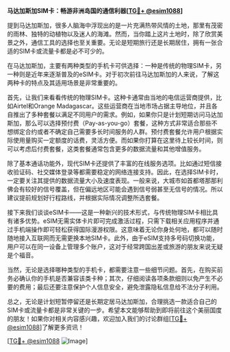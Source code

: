 **马达加斯加SIM卡：畅游非洲岛国的通信利器[[TG💪+ @esim1088](https://t.me/s/esim1088)]**

提到马达加斯加，很多人脑海中浮现出的是一片充满热带风情的土地，那里有茂密的雨林、独特的动植物以及迷人的海滩。然而，当你踏上这片土地时，除了欣赏美景之外，通信工具的选择也至关重要。无论是短期旅行还是长期居住，拥有一张合适的SIM卡或流量卡都是必不可少的。

在马达加斯加，主要有两种类型的手机卡可供选择：一种是传统的物理SIM卡，另一种则是近年来逐渐普及的eSIM卡。对于初次前往马达加斯加的人来说，了解这两种卡的特点及其适用场景是非常重要的。

首先，让我们来看看传统的物理SIM卡。这种卡通常由当地的电信运营商提供，比如Airtel和Orange Madagascar。这些运营商在当地市场占据主导地位，并且各自推出了多种套餐以满足不同用户的需求。例如，如果你只是计划短期访问马达加斯加，那么可以选择预付费（Pay-as-you-go）套餐，这种方式非常适合那些不想绑定合约或者不确定自己需要多长时间服务的人群。预付费套餐允许用户根据实际使用量购买一定额度的话费，灵活方便。而如果你打算在这里待上较长时间，则可以考虑后付费套餐，这类套餐通常包含更多的数据流量和其他增值服务。

除了基本通话功能外，现代SIM卡还提供了丰富的在线服务选项。比如通过短信接收验证码、社交媒体登录等都需要稳定的网络连接支持。因此，在选择SIM卡时，一定要关注其提供的数据流量大小及速度表现。一般来说，大城市如首都塔那那利佛会有较好的信号覆盖，但在偏远地区可能会遇到信号弱甚至无信号的情况。所以建议提前规划好行程路线，并根据实际情况调整所选套餐。

接下来我们谈谈eSIM卡——这是一种新兴的技术形式，与传统物理SIM卡相比具有诸多优势。eSIM无需实体卡片即可完成激活过程，只需下载相关应用程序并通过手机端操作即可轻松获得国际漫游权限。这意味着无论你身处何地，都可以随时随地接入互联网而无需更换本地SIM卡。此外，由于eSIM支持多号码切换功能，用户可以在同一设备上管理多个账户，这对于经常跨国出差或旅游的朋友来说无疑是个福音。

当然，无论是选择哪种类型的手机卡，都需要注意一些细节问题。首先，在购买前务必确认你的手机是否兼容该类卡种；其次，仔细阅读各项条款细则以免产生不必要的费用；最后还要注意保护个人信息安全，避免泄露隐私信息给不法分子利用。

总之，无论是计划短暂停留还是长期定居马达加斯加，合理挑选一款适合自己的SIM卡或流量卡都是非常关键的一步。希望本文能够帮助到即将前往这个美丽国度的朋友！如果你对相关内容感兴趣，欢迎加入我们的讨论群组[[TG💪+ @esim1088](https://t.me/s/esim1088)]了解更多资讯！

[[TG💪+ @esim1088](https://t.me/s/esim1088) ![Image](https://i.postimg.cc/4NQfJmqS/Snipaste-2025-05-13-00-14-12.png)]